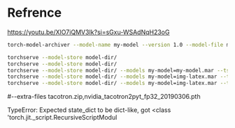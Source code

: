 # Refrence

https://youtu.be/XlO7iQMV3Ik?si=sGxu-WSAdNqH23oG

```sh
torch-model-archiver --model-name my-model --version 1.0 --model-file model.py --serialized-file my-module.pt --handler handler.py  
```

```sh
torchserve --model-store model-dir/
torchserve --model-store model-dir/
torchserve --model-store model-dir/ --models my-model=my-model.mar --ts-config config.properties
torchserve --model-store model-dir/ --models my-model=img-latex.mar --ts-config config.properties
torchserve --model-store model-dir/ --models my-model=img-latex.mar --ts-config config.properties
```


#--extra-files tacotron.zip,nvidia_tacotron2pyt_fp32_20190306.pth


TypeError: Expected state_dict to be dict-like, got <class 'torch.jit._script.RecursiveScriptModul